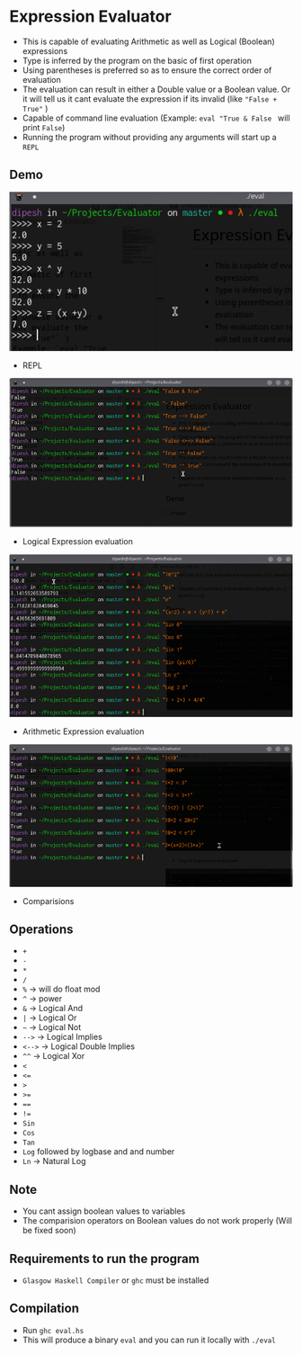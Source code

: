 # Expression Evaluator

* This is capable of evaluating Arithmetic as well as Logical (Boolean) expressions
* Type is inferred by the program on the basic of first operation
* Using parentheses is preferred so as to ensure the correct order of evaluation
* The evaluation can result in either a Double value or a Boolean value. Or it will tell us it cant evaluate the expression if its invalid (like `"False + True"` )
* Capable of command line evaluation (Example: `eval "True & False ` will print `False`)
* Running the program without providing any arguments will start up a `REPL`

## Demo
![Images](images/repl.png)
* REPL

![Images](images/LogicalEvaluationsDemo.png)
* Logical Expression evaluation

![Images](images/ArithmeticEvaluations.png) 
* Arithmetic Expression evaluation

![Images](images/comparision.png)
* Comparisions 

## Operations
* `+`
* `-`
* `*`
* `/`
* `%`  -> will do float mod
* `^`  -> power
* `&` -> Logical And
* `|` -> Logical Or
* `~` -> Logical Not
* `-->` -> Logical Implies
* `<-->` -> Logical Double Implies
* `^^` -> Logical Xor
* `<` 
* `<=`
* `>` 
* `>=`
* `==`
* `!=`
* `Sin`
* `Cos`
* `Tan`
* `Log` followed by logbase and and number
* `Ln` -> Natural Log


## Note
+ You cant assign boolean values to variables 
+ The comparision operators on Boolean values do not work properly (Will be fixed soon)



## Requirements to run the program
* `Glasgow Haskell Compiler` or `ghc` must be installed 

## Compilation
* Run `ghc eval.hs` 
* This will produce a binary `eval` and you can run it locally with `./eval` 
